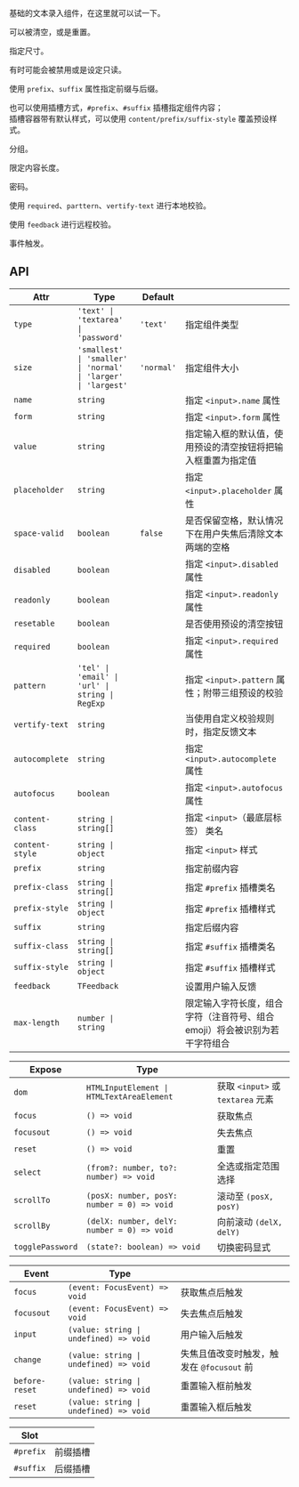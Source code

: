 基础的文本录入组件，在这里就可以试一下。

<preview src="components.input.input" />

可以被清空，或是重置。

<preview src="components.input.input-reset" />

指定尺寸。

<preview src="components.input.input-resize" />

有时可能会被禁用或是设定只读。

<preview src="components.input.input-disabled" />

使用 `prefix`、`suffix` 属性指定前缀与后缀。

<preview src="components.input.input-xfix" />

也可以使用插槽方式，`#prefix`、`#suffix` 插槽指定组件内容；  
插槽容器带有默认样式，可以使用 `content/prefix/suffix-style` 覆盖预设样式。

<preview src="components.input.input-compfix" />

分组。

<preview src="components.input.input-group" />

限定内容长度。

<preview src="components.input.input-limitation" />

密码。

<preview src="components.input.input-password" />

使用 `required`、`parttern`、`vertify-text` 进行本地校验。

<preview src="components.input.input-vertify" />

使用 `feedback` 进行远程校验。

<preview src="components.input.input-feedback" />

事件触发。

<preview src="components.input.input-event" />

<preview src="components.input.input-expose" />

## API

| Attr | Type | Default | |
| - | - | - | - |
| `type` | `'text' \| 'textarea' \| 'password'` | `'text'` | 指定组件类型 |
| `size` | `'smallest' \| 'smaller' \| 'normal' \| 'larger' \| 'largest'` | `'normal'` | 指定组件大小 |
| `name` | `string` | | 指定 `<input>.name` 属性 |
| `form` | `string` | | 指定 `<input>.form` 属性 |
| `value` | `string` | | 指定输入框的默认值，使用预设的清空按钮将把输入框重置为指定值 |
| `placeholder` | `string` | | 指定 `<input>.placeholder` 属性 |
| `space-valid` | `boolean` | `false` | 是否保留空格，默认情况下在用户失焦后清除文本两端的空格 |
| `disabled` | `boolean` | | 指定 `<input>.disabled` 属性 |
| `readonly` | `boolean` | | 指定 `<input>.readonly` 属性 |
| `resetable` | `boolean` | | 是否使用预设的清空按钮 |
| `required` | `boolean` | | 指定 `<input>.required` 属性 |
| `pattern` | `'tel' \| 'email' \| 'url' \| string \| RegExp` | | 指定 `<input>.pattern` 属性；附带三组预设的校验 |
| `vertify-text` | `string` | | 当使用自定义校验规则时，指定反馈文本 |
| `autocomplete` | `string` | | 指定 `<input>.autocomplete` 属性 |
| `autofocus` | `boolean` | | 指定 `<input>.autofocus` 属性 |
| `content-class` | `string \| string[]` | | 指定 `<input>`（最底层标签） 类名 |
| `content-style` | `string \| object` | | 指定 `<input>` 样式 |
| `prefix` | `string` | | 指定前缀内容 |
| `prefix-class` | `string \| string[]` | | 指定 `#prefix` 插槽类名 |
| `prefix-style` | `string \| object` | | 指定 `#prefix` 插槽样式 |
| `suffix` | `string` | | 指定后缀内容 |
| `suffix-class` | `string \| string[]` | | 指定 `#suffix` 插槽类名 |
| `suffix-style` | `string \| object` | | 指定 `#suffix` 插槽样式 |
| `feedback` | `TFeedback` | | 设置用户输入反馈 |
| `max-length` | `number \| string` | | 限定输入字符长度，组合字符（注音符号、组合emoji）将会被识别为若干字符组合 |

| Expose | Type | |
| - | - | - |
| `dom` | `HTMLInputElement \| HTMLTextAreaElement` | 获取 `<input>` 或 `textarea` 元素 |
| `focus` | `() => void` | 获取焦点 |
| `focusout` | `() => void` | 失去焦点 |
| `reset` | `() => void` | 重置 |
| `select` | `(from?: number, to?: number) => void` | 全选或指定范围选择 |
| `scrollTo` | `(posX: number, posY: number = 0) => void` | 滚动至 `(posX, posY)` |
| `scrollBy` | `(delX: number, delY: number = 0) => void` | 向前滚动 `(delX, delY)` |
| `togglePassword` | `(state?: boolean) => void` | 切换密码显式 |

| Event | Type | |
| - | - | - |
| `focus` | `(event: FocusEvent) => void` | 获取焦点后触发 |
| `focusout` | `(event: FocusEvent) => void` | 失去焦点后触发 |
| `input` | `(value: string \| undefined) => void` | 用户输入后触发 |
| `change` | `(value: string \| undefined) => void` | 失焦且值改变时触发，触发在 `@focusout` 前 |
| `before-reset` | `(value: string \| undefined) => void` | 重置输入框前触发 |
| `reset` | `(value: string \| undefined) => void` | 重置输入框后触发 |

| Slot | |
| - | - |
| `#prefix` | 前缀插槽 |
| `#suffix` | 后缀插槽 |
